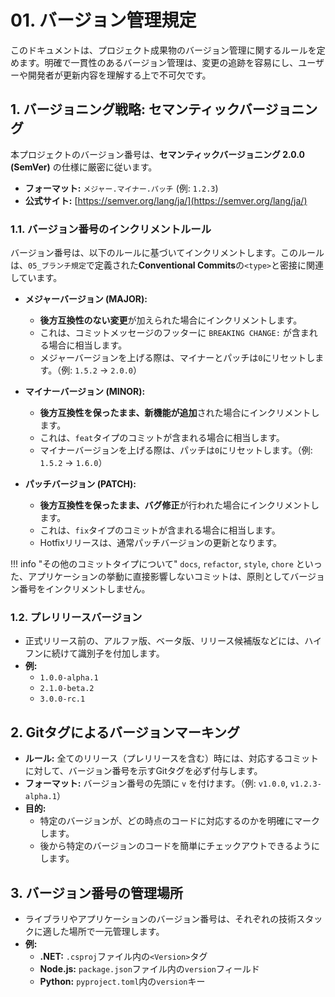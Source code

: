 # 01. バージョン管理規定

このドキュメントは、プロジェクト成果物のバージョン管理に関するルールを定めます。明確で一貫性のあるバージョン管理は、変更の追跡を容易にし、ユーザーや開発者が更新内容を理解する上で不可欠です。

## 1. バージョニング戦略: セマンティックバージョニング

本プロジェクトのバージョン番号は、**セマンティックバージョニング 2.0.0 (SemVer)** の仕様に厳密に従います。

- **フォーマット:** `メジャー.マイナー.パッチ` (例: `1.2.3`)
- **公式サイト:** [https://semver.org/lang/ja/](https://semver.org/lang/ja/)

### 1.1. バージョン番号のインクリメントルール

バージョン番号は、以下のルールに基づいてインクリメントします。このルールは、`05_ブランチ規定`で定義された**Conventional Commits**の`<type>`と密接に関連しています。

- **メジャーバージョン (MAJOR):**
  - **後方互換性のない変更**が加えられた場合にインクリメントします。
  - これは、コミットメッセージのフッターに `BREAKING CHANGE:` が含まれる場合に相当します。
  - メジャーバージョンを上げる際は、マイナーとパッチは`0`にリセットします。（例: `1.5.2` → `2.0.0`）

- **マイナーバージョン (MINOR):**
  - **後方互換性を保ったまま、新機能が追加**された場合にインクリメントします。
  - これは、`feat`タイプのコミットが含まれる場合に相当します。
  - マイナーバージョンを上げる際は、パッチは`0`にリセットします。（例: `1.5.2` → `1.6.0`）

- **パッチバージョン (PATCH):**
  - **後方互換性を保ったまま、バグ修正**が行われた場合にインクリメントします。
  - これは、`fix`タイプのコミットが含まれる場合に相当します。
  - Hotfixリリースは、通常パッチバージョンの更新となります。

!!! info "その他のコミットタイプについて"
`docs`, `refactor`, `style`, `chore` といった、アプリケーションの挙動に直接影響しないコミットは、原則としてバージョン番号をインクリメントしません。

### 1.2. プレリリースバージョン

- 正式リリース前の、アルファ版、ベータ版、リリース候補版などには、ハイフンに続けて識別子を付加します。
- **例:**
  - `1.0.0-alpha.1`
  - `2.1.0-beta.2`
  - `3.0.0-rc.1`

## 2. Gitタグによるバージョンマーキング

- **ルール:** 全てのリリース（プレリリースを含む）時には、対応するコミットに対して、バージョン番号を示すGitタグを必ず付与します。
- **フォーマット:** バージョン番号の先頭に `v` を付けます。（例: `v1.0.0`, `v1.2.3-alpha.1`）
- **目的:**
  - 特定のバージョンが、どの時点のコードに対応するのかを明確にマークします。
  - 後から特定のバージョンのコードを簡単にチェックアウトできるようにします。

## 3. バージョン番号の管理場所

- ライブラリやアプリケーションのバージョン番号は、それぞれの技術スタックに適した場所で一元管理します。
- **例:**
  - **.NET:** `.csproj`ファイル内の`<Version>`タグ
  - **Node.js:** `package.json`ファイル内の`version`フィールド
  - **Python:** `pyproject.toml`内の`version`キー
